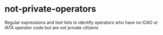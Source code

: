 # not-private-operators
Regular expressions and text lists to identify operators who have no ICAO or IATA operator code but are not private citizens
